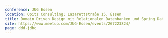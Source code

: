 ```yaml
---
conference: JUG Essen
location: Opitz Consulting; Lazarettstraße 15, Essen
title: Domain Driven Design mit Relationalen Datenbanken und Spring Data JDBC.
site: https://www.meetup.com/JUG-Essen/events/267223824/
page: ddd-jdbc
---
```

